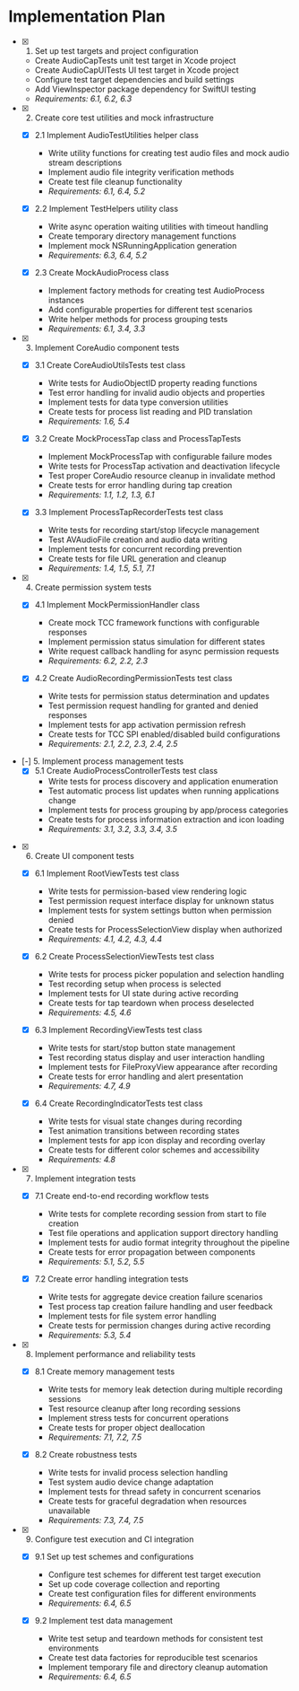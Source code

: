# Implementation Plan

- [x] 1. Set up test targets and project configuration
  - Create AudioCapTests unit test target in Xcode project
  - Create AudioCapUITests UI test target in Xcode project  
  - Configure test target dependencies and build settings
  - Add ViewInspector package dependency for SwiftUI testing
  - _Requirements: 6.1, 6.2, 6.3_

- [x] 2. Create core test utilities and mock infrastructure
  - [x] 2.1 Implement AudioTestUtilities helper class
    - Write utility functions for creating test audio files and mock audio stream descriptions
    - Implement audio file integrity verification methods
    - Create test file cleanup functionality
    - _Requirements: 6.1, 6.4, 5.2_

  - [x] 2.2 Implement TestHelpers utility class
    - Write async operation waiting utilities with timeout handling
    - Create temporary directory management functions
    - Implement mock NSRunningApplication generation
    - _Requirements: 6.3, 6.4, 5.2_

  - [x] 2.3 Create MockAudioProcess class
    - Implement factory methods for creating test AudioProcess instances
    - Add configurable properties for different test scenarios
    - Write helper methods for process grouping tests
    - _Requirements: 6.1, 3.4, 3.3_

- [x] 3. Implement CoreAudio component tests
  - [x] 3.1 Create CoreAudioUtilsTests test class
    - Write tests for AudioObjectID property reading functions
    - Test error handling for invalid audio objects and properties
    - Implement tests for data type conversion utilities
    - Create tests for process list reading and PID translation
    - _Requirements: 1.6, 5.4_

  - [x] 3.2 Create MockProcessTap class and ProcessTapTests
    - Implement MockProcessTap with configurable failure modes
    - Write tests for ProcessTap activation and deactivation lifecycle
    - Test proper CoreAudio resource cleanup in invalidate method
    - Create tests for error handling during tap creation
    - _Requirements: 1.1, 1.2, 1.3, 6.1_

  - [x] 3.3 Implement ProcessTapRecorderTests test class
    - Write tests for recording start/stop lifecycle management
    - Test AVAudioFile creation and audio data writing
    - Implement tests for concurrent recording prevention
    - Create tests for file URL generation and cleanup
    - _Requirements: 1.4, 1.5, 5.1, 7.1_

- [x] 4. Create permission system tests
  - [x] 4.1 Implement MockPermissionHandler class
    - Create mock TCC framework functions with configurable responses
    - Implement permission status simulation for different states
    - Write request callback handling for async permission requests
    - _Requirements: 6.2, 2.2, 2.3_

  - [x] 4.2 Create AudioRecordingPermissionTests test class
    - Write tests for permission status determination and updates
    - Test permission request handling for granted and denied responses
    - Implement tests for app activation permission refresh
    - Create tests for TCC SPI enabled/disabled build configurations
    - _Requirements: 2.1, 2.2, 2.3, 2.4, 2.5_

- [-] 5. Implement process management tests
  - [x] 5.1 Create AudioProcessControllerTests test class
    - Write tests for process discovery and application enumeration
    - Test automatic process list updates when running applications change
    - Implement tests for process grouping by app/process categories
    - Create tests for process information extraction and icon loading
    - _Requirements: 3.1, 3.2, 3.3, 3.4, 3.5_

- [x] 6. Create UI component tests
  - [x] 6.1 Implement RootViewTests test class
    - Write tests for permission-based view rendering logic
    - Test permission request interface display for unknown status
    - Implement tests for system settings button when permission denied
    - Create tests for ProcessSelectionView display when authorized
    - _Requirements: 4.1, 4.2, 4.3, 4.4_

  - [x] 6.2 Create ProcessSelectionViewTests test class
    - Write tests for process picker population and selection handling
    - Test recording setup when process is selected
    - Implement tests for UI state during active recording
    - Create tests for tap teardown when process deselected
    - _Requirements: 4.5, 4.6_

  - [x] 6.3 Implement RecordingViewTests test class
    - Write tests for start/stop button state management
    - Test recording status display and user interaction handling
    - Implement tests for FileProxyView appearance after recording
    - Create tests for error handling and alert presentation
    - _Requirements: 4.7, 4.9_

  - [x] 6.4 Create RecordingIndicatorTests test class
    - Write tests for visual state changes during recording
    - Test animation transitions between recording states
    - Implement tests for app icon display and recording overlay
    - Create tests for different color schemes and accessibility
    - _Requirements: 4.8_

- [x] 7. Implement integration tests
  - [x] 7.1 Create end-to-end recording workflow tests
    - Write tests for complete recording session from start to file creation
    - Test file operations and application support directory handling
    - Implement tests for audio format integrity throughout the pipeline
    - Create tests for error propagation between components
    - _Requirements: 5.1, 5.2, 5.5_

  - [x] 7.2 Create error handling integration tests
    - Write tests for aggregate device creation failure scenarios
    - Test process tap creation failure handling and user feedback
    - Implement tests for file system error handling
    - Create tests for permission changes during active recording
    - _Requirements: 5.3, 5.4_

- [x] 8. Implement performance and reliability tests
  - [x] 8.1 Create memory management tests
    - Write tests for memory leak detection during multiple recording sessions
    - Test resource cleanup after long recording sessions
    - Implement stress tests for concurrent operations
    - Create tests for proper object deallocation
    - _Requirements: 7.1, 7.2, 7.5_

  - [x] 8.2 Create robustness tests
    - Write tests for invalid process selection handling
    - Test system audio device change adaptation
    - Implement tests for thread safety in concurrent scenarios
    - Create tests for graceful degradation when resources unavailable
    - _Requirements: 7.3, 7.4, 7.5_

- [x] 9. Configure test execution and CI integration
  - [x] 9.1 Set up test schemes and configurations
    - Configure test schemes for different test target execution
    - Set up code coverage collection and reporting
    - Create test configuration files for different environments
    - _Requirements: 6.4, 6.5_

  - [x] 9.2 Implement test data management
    - Write test setup and teardown methods for consistent test environments
    - Create test data factories for reproducible test scenarios
    - Implement temporary file and directory cleanup automation
    - _Requirements: 6.4, 6.5_